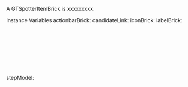 A GTSpotterItemBrick is xxxxxxxxx.Instance Variables	actionbarBrick:		<Object>	candidateLink:		<Object>	iconBrick:		<Object>	labelBrick:		<Object>	stepModel:		<Object>actionbarBrick	- xxxxxcandidateLink	- xxxxxiconBrick	- xxxxxlabelBrick	- xxxxxstepModel	- xxxxx